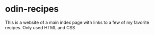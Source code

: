 # odin-recipes
This is a website of a main index page with links to a few of my favorite recipes.
Only used HTML and CSS